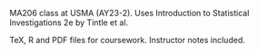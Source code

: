 MA206 class at USMA (AY23-2). Uses Introduction to Statistical Investigations 2e by Tintle et al.

TeX, R and PDF files for coursework. Instructor notes included.
